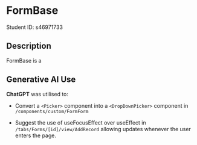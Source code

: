 # FormBase 

Student ID: s46971733

## Description

FormBase is a

## Generative AI Use

**ChatGPT** was utilised to:

- Convert a ```<Picker>``` component into a ```<DropDownPicker>``` component in ```/components/custom/FormForm```

- Suggest the use of useFocusEffect over useEffect in ```/tabs/Forms/[id]/view/AddRecord``` allowing updates whenever the user enters the page. 